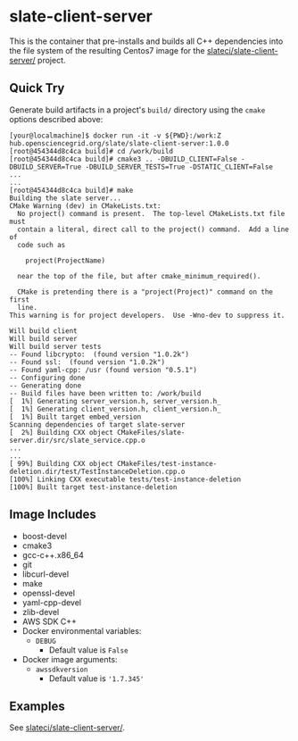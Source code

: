 # slate-client-server

This is the container that pre-installs and builds all C++ dependencies into the file system of the resulting Centos7 image for the [slateci/slate-client-server/](https://github.com/slateci/slate-client-server) project.

## Quick Try

Generate build artifacts in a project's `build/` directory using the `cmake` options described above:

```shell
[your@localmachine]$ docker run -it -v ${PWD}:/work:Z hub.opensciencegrid.org/slate/slate-client-server:1.0.0
[root@454344d8c4ca build]# cd /work/build
[root@454344d8c4ca build]# cmake3 .. -DBUILD_CLIENT=False -DBUILD_SERVER=True -DBUILD_SERVER_TESTS=True -DSTATIC_CLIENT=False
...
...
[root@454344d8c4ca build]# make
Building the slate server...
CMake Warning (dev) in CMakeLists.txt:
  No project() command is present.  The top-level CMakeLists.txt file must
  contain a literal, direct call to the project() command.  Add a line of
  code such as

    project(ProjectName)

  near the top of the file, but after cmake_minimum_required().

  CMake is pretending there is a "project(Project)" command on the first
  line.
This warning is for project developers.  Use -Wno-dev to suppress it.

Will build client
Will build server
Will build server tests
-- Found libcrypto:  (found version "1.0.2k")
-- Found ssl:  (found version "1.0.2k")
-- Found yaml-cpp: /usr (found version "0.5.1")
-- Configuring done
-- Generating done
-- Build files have been written to: /work/build
[  1%] Generating server_version.h, server_version.h_
[  1%] Generating client_version.h, client_version.h_
[  1%] Built target embed_version
Scanning dependencies of target slate-server
[  2%] Building CXX object CMakeFiles/slate-server.dir/src/slate_service.cpp.o
...
...
[ 99%] Building CXX object CMakeFiles/test-instance-deletion.dir/test/TestInstanceDeletion.cpp.o
[100%] Linking CXX executable tests/test-instance-deletion
[100%] Built target test-instance-deletion
```
## Image Includes

* boost-devel
* cmake3
* gcc-c++.x86_64
* git
* libcurl-devel
* make
* openssl-devel
* yaml-cpp-devel
* zlib-devel
* AWS SDK C++
* Docker environmental variables:
  * `DEBUG`
    * Default value is `False`
* Docker image arguments:
  * `awssdkversion`
    * Default value is `'1.7.345'`

## Examples

See [slateci/slate-client-server/](https://github.com/slateci/slate-client-server).